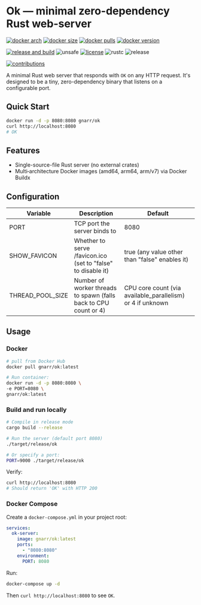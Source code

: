 # Ok — minimal zero-dependency Rust web-server

[![docker arch][8]][7]
[![docker size][9]][7]
[![docker pulls][10]][7]
[![docker version][11]][12]

[![release and build][3]][4]
![unsafe](https://img.shields.io/badge/unsafe-0%25-success)
[![license][5]][6]
![rustc](https://img.shields.io/badge/rustc-1.74%2B-orange)
![release](https://img.shields.io/github/v/release/gnarr/ok?include_prereleases)

[![contributions][1]][2]

[1]: https://img.shields.io/badge/contributions-welcome-brightgreen
[2]: https://github.com/gnarr/ok
[3]: https://img.shields.io/github/actions/workflow/status/gnarr/ok/release.yml?branch=main&label=release%20and%20build
[4]: https://github.com/gnarr/ok/actions/workflows/release.yml
[5]: https://img.shields.io/badge/license-MIT-blue
[6]: https://github.com/gnarr/ok/blob/main/LICENSE

[7]: https://hub.docker.com/r/gnarr/ok
[8]: https://img.shields.io/badge/platform-amd64%20%7C%20arm64%20%7C%20armv7-brightgreen
[9]: https://img.shields.io/docker/image-size/gnarr/ok/latest
[10]: https://img.shields.io/docker/pulls/gnarr/ok
[11]: https://img.shields.io/docker/v/gnarr/ok?sort=semver
[12]: https://hub.docker.com/r/gnarr/ok/tags


A minimal Rust web server that responds with `OK` on any HTTP request. It's designed to be a tiny, zero-dependency binary that listens on a configurable port.

## Quick Start

```sh
docker run -d -p 8080:8080 gnarr/ok
curl http://localhost:8080
# OK
```

## Features

- Single-source-file Rust server (no external crates)
- Multi‑architecture Docker images (amd64, arm64, arm/v7) via Docker Buildx

## Configuration

Variable | Description | Default
|---|---|---|
PORT | TCP port the server binds to | 8080 
SHOW_FAVICON | Whether to serve /favicon.ico (set to "false" to disable it) | true (any value other than "false" enables it) 
THREAD_POOL_SIZE | Number of worker threads to spawn (falls back to CPU count or 4) | CPU core count (via available_parallelism) or 4 if unknown 

## Usage

### Docker

```sh
# pull from Docker Hub
docker pull gnarr/ok:latest

# Run container:
docker run -d -p 8080:8080 \
-e PORT=8080 \
gnarr/ok:latest
```

### Build and run locally

```sh
# Compile in release mode
cargo build --release

# Run the server (default port 8080)
./target/release/ok

# Or specify a port:
PORT=9000 ./target/release/ok
```

Verify:


```sh
curl http://localhost:8080
# Should return 'OK' with HTTP 200
```

### Docker Compose

Create a `docker-compose.yml` in your project root:

```yaml
services:
  ok-server:
    image: gnarr/ok:latest
    ports:
      - "8080:8080"
    environment:
      PORT: 8080
```

Run:

```sh
docker-compose up -d
```

Then `curl http://localhost:8080` to see `OK`.
